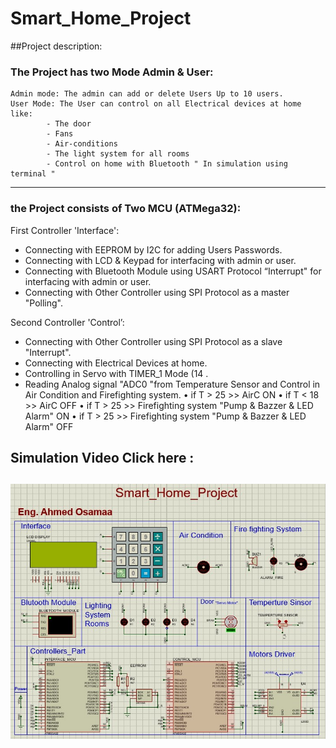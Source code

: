 # Smart_Home_Project

##Project description:

### The Project has two Mode Admin & User:
	Admin mode: The admin can add or delete Users Up to 10 users.
	User Mode: The User can control on all Electrical devices at home like:
			- The door
			- Fans
			- Air-conditions
			- The light system for all rooms
			- Control on home with Bluetooth " In simulation using terminal "
__________________________________________________________________________________________________
### the Project consists of Two MCU (ATMega32):

First Controller 'Interface':
- Connecting with EEPROM by I2C for adding Users Passwords.
- Connecting with LCD & Keypad for interfacing with admin or user.
- Connecting with Bluetooth Module using USART Protocol “Interrupt" for interfacing with admin or user.
- Connecting with Other Controller using SPI Protocol as a master "Polling".


Second Controller 'Control’:
- Connecting with Other Controller using SPI Protocol as a slave "Interrupt".
- Connecting with Electrical Devices at home.
- Controlling in Servo with TIMER_1 Mode (14 .
- Reading Analog signal "ADC0 "from Temperature Sensor and Control in Air Condition and Firefighting system.
		• if T > 25 >> AirC ON
		• if T < 18 >> AirC OFF
		• if T > 25 >> Firefighting system "Pump & Bazzer & LED Alarm" ON 
		• if T > 25 >> Firefighting system "Pump & Bazzer & LED Alarm" OFF

Simulation Video Click here :
---
[![image](https://github.com/AhmedOSAA/Smart_Home_Project/blob/main/Smart_Home_Project_Schematic.jpg)](https://github.com/AhmedOSAA/Smart_Home_Project/blob/main/Smart_Home_Simu_Video.mp4)
---
